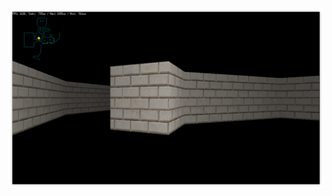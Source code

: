 ![screenshot](https://raw.githubusercontent.com/Distortions81/goRaycast2/refs/heads/main/screenshot.png)
